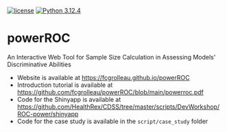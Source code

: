 <!-- badges: start -->
[![license](https://img.shields.io/badge/license-MIT-blue)](https://github.com/fcgrolleau/Dynamic-RRT/blob/main/LICENSE)
[![Python 3.12.4](https://img.shields.io/badge/Python-3.8.8-blue.svg)](https://www.Python.org) 
<!-- badges: end -->

# powerROC
An Interactive Web Tool for Sample Size Calculation in Assessing Models' Discriminative Abilities

- Website is available at <a href="https://fcgrolleau.github.io/powerROC" target="_blank">https://fcgrolleau.github.io/powerROC</a>
- Introduction tutorial is available at https://github.com/fcgrolleau/powerROC/blob/main/powerroc.pdf
- Code for the Shinyapp is available at https://github.com/HealthRex/CDSS/tree/master/scripts/DevWorkshop/ROC-power/shinyapp
- Code for the case study is available in the `script/case_study` folder
